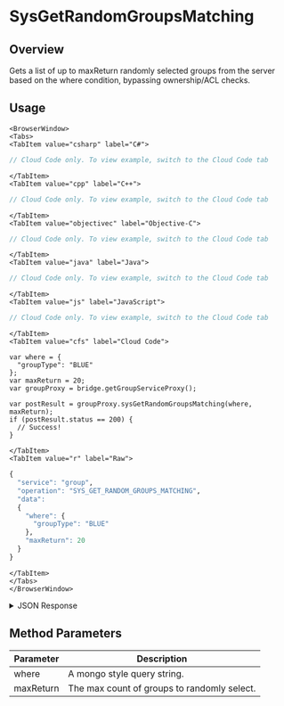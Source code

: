 # SysGetRandomGroupsMatching
## Overview
Gets a list of up to maxReturn randomly selected groups from the server based on the where condition, bypassing ownership/ACL checks.

<PartialServop service_name="group" operation_name="SYS_GET_RANDOM_GROUPS_MATCHING" />

## Usage

```mdx-code-block
<BrowserWindow>
<Tabs>
<TabItem value="csharp" label="C#">
```

```csharp
// Cloud Code only. To view example, switch to the Cloud Code tab
```

```mdx-code-block
</TabItem>
<TabItem value="cpp" label="C++">
```

```cpp
// Cloud Code only. To view example, switch to the Cloud Code tab
```

```mdx-code-block
</TabItem>
<TabItem value="objectivec" label="Objective-C">
```

```objectivec
// Cloud Code only. To view example, switch to the Cloud Code tab
```

```mdx-code-block
</TabItem>
<TabItem value="java" label="Java">
```

```java
// Cloud Code only. To view example, switch to the Cloud Code tab
```

```mdx-code-block
</TabItem>
<TabItem value="js" label="JavaScript">
```

```javascript
// Cloud Code only. To view example, switch to the Cloud Code tab
```

```mdx-code-block
</TabItem>
<TabItem value="cfs" label="Cloud Code">
```

```cfscript
var where = {
  "groupType": "BLUE"
};
var maxReturn = 20;
var groupProxy = bridge.getGroupServiceProxy();

var postResult = groupProxy.sysGetRandomGroupsMatching(where, maxReturn);
if (postResult.status == 200) {
  // Success!
}
```

```mdx-code-block
</TabItem>
<TabItem value="r" label="Raw">
```

```r
{
  "service": "group",
  "operation": "SYS_GET_RANDOM_GROUPS_MATCHING",
  "data":
  {
    "where": {
      "groupType": "BLUE"
    },
    "maxReturn": 20
  }
}
```

```mdx-code-block
</TabItem>
</Tabs>
</BrowserWindow>
```

<details>
<summary>JSON Response</summary>

```json
{
  "data": {
    "count": 1,
    "groups": [
      {
        "gameId": "23782",
        "groupId": "2bf538d1-19ea-4e14-9862-f979215e09b7",
        "ownerId": "7f06ee4d-bc40-48ea-aa27-d3b73059491b",
        "name": "gname1",
        "groupType": "group1",
        "createdAt": 1594906094270,
        "updatedAt": 1594906094270,
        "members": {
          "10b6d6fa-0aa6-43b0-a7b3-48aff2d13312": {
            "role": "MEMBER",
            "attributes": {}
          },
          "7f06ee4d-bc40-48ea-aa27-d3b73059491b": {
            "role": "OWNER",
            "attributes": {}
          }
        },
        "pendingMembers": {
          "10b6d6fa-0aa6-43b0-a7b3-48aff2d13312": {
            "role": "MEMBER",
            "attributes": {},
            "pendingReason": "INVITED_TO_JOIN"
          }
        },
        "version": 1,
        "data": {},
        "summaryData": {},
        "isOpenGroup": true,
        "defaultMemberAttributes": {},
        "memberCount": 2,
        "invitedPendingMemberCount": 1,
        "requestingPendingMemberCount": 0,
        "acl": {
          "member": 2,
          "other": 2
        }
      }
    ]
  },
  "status": 200
}
```
</details>

## Method Parameters
Parameter | Description
--------- | -----------
where | A mongo style query string.
maxReturn | The max count of groups to randomly select.


